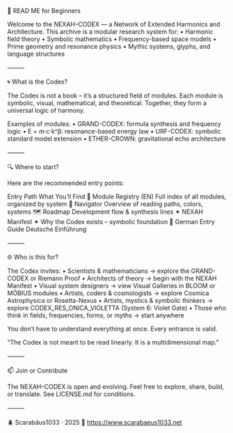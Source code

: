 📎 READ ME for Beginners

Welcome to the NEXAH–CODEX — a Network of Extended Harmonics and Architecture.
This archive is a modular research system for:
	•	Harmonic field theory
	•	Symbolic mathematics
	•	Frequency-based space models
	•	Prime geometry and resonance physics
	•	Mythic systems, glyphs, and language structures

⸻

🌀 What is the Codex?

The Codex is not a book – it’s a structured field of modules.
Each module is symbolic, visual, mathematical, and theoretical. Together, they form a universal logic of harmony.

Examples of modules:
	•	GRAND-CODEX: formula synthesis and frequency logic
	•	E = m·c·k^β: resonance-based energy law
	•	URF-CODEX: symbolic standard model extension
	•	ETHER-CROWN: gravitational echo architecture

⸻

🔍 Where to start?

Here are the recommended entry points:

Entry Path	What You’ll Find
📘 Module Registry (EN)	Full index of all modules, organized by system
🧭 Navigator	Overview of reading paths, colors, systems
🗺️ Roadmap	Development flow & synthesis lines
✦ NEXAH Manifest ✦	Why the Codex exists – symbolic foundation
📎 German Entry Guide	Deutsche Einführung


⸻

🌐 Who is this for?

The Codex invites:
	•	Scientists & mathematicians → explore the GRAND-CODEX or Riemann Proof
	•	Architects of theory → begin with the NEXAH Manifest
	•	Visual system designers → view Visual Galleries in BLOOM or MÖBIUS modules
	•	Artists, coders & cosmologists → explore Cosmica Astrophysica or Rosetta-Nexus
	•	Artists, mystics & symbolic thinkers → explore CODEX_RES_ONICA_VIOLETTA (System 6: Violet Gate)
	•	Those who think in fields, frequencies, forms, or myths → start anywhere

You don’t have to understand everything at once. Every entrance is valid.

“The Codex is not meant to be read linearly. It is a multidimensional map.”

⸻

📫 Join or Contribute

The NEXAH–CODEX is open and evolving.
Feel free to explore, share, build, or translate. See LICENSE.md for conditions.

⸻

🪲 Scarabäus1033 · 2025
🔗 https://www.scarabaeus1033.net

